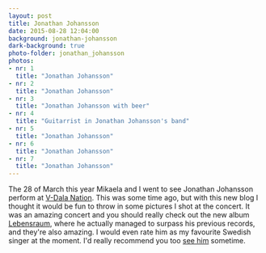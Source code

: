 ```yaml
---
layout: post
title: Jonathan Johansson
date: 2015-08-28 12:04:00
background: jonathan-johansson
dark-background: true
photo-folder: jonathan_johansson
photos:
- nr: 1
  title: "Jonathan Johansson"
- nr: 2
  title: "Jonathan Johansson"
- nr: 3
  title: "Jonathan Johansson with beer"
- nr: 4
  title: "Guitarrist in Jonathan Johansson's band"
- nr: 5
  title: "Jonathan Johansson"
- nr: 6
  title: "Jonathan Johansson"
- nr: 7
  title: "Jonathan Johansson"
---
```


The 28 of March this year Mikaela and I went to see Jonathan Johansson perform at [V-Dala Nation](http://www.v-dala.se). This was some time ago, but with this new blog I thought it would be fun to throw in some pictures I shot at the concert. It was an amazing concert and you should really check out the new album [Lebensraum](https://play.spotify.com/album/6uCqaq0EbehjXshoinqpXd?play=true&utm_source=open.spotify.com&utm_medium=open), where he actually managed to surpass his previous records, and they're also amazing. I would even rate him as my favourite Swedish singer at the moment. I'd really recommend you too [see him](http://www.jonathanjohansson.se/#/tour) sometime.